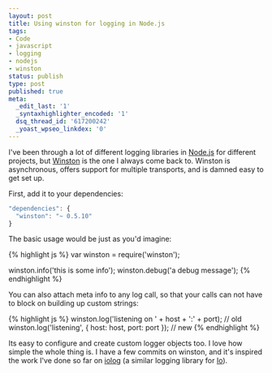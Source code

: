 ```yaml
---
layout: post
title: Using winston for logging in Node.js
tags:
- Code
- javascript
- logging
- nodejs
- winston
status: publish
type: post
published: true
meta:
  _edit_last: '1'
  _syntaxhighlighter_encoded: '1'
  dsq_thread_id: '617200242'
  _yoast_wpseo_linkdex: '0'
---
```

I've been through a lot of different logging libraries in <a href="http://nodejs.org/">Node.js</a> for different projects, but <a href="https://github.com/flatiron/winston">Winston</a> is the one I always come back to.  Winston is asynchronous, offers support for multiple transports, and is damned easy to get set up.

First, add it to your dependencies:

``` js
"dependencies": {
  "winston": "~ 0.5.10"
}
```

The basic usage would be just as you'd imagine:

{% highlight js %}
var winston = require('winston');

winston.info('this is some info');
winston.debug('a debug message');
{% endhighlight %}

You can also attach meta info to any log call, so that your calls can not have to block on building up custom strings:

{% highlight js %}
winston.log('listening on ' + host + ':' + port); // old
winston.log('listening', { host: host, port: port }); // new
{% endhighlight %}

Its easy to configure and create custom logger objects too.  I love how simple the whole thing is.  I have a few commits on winston, and it's inspired the work I've done so far on <a href="https://github.com/seejohnrun/iolog">iolog</a> (a similar logging library for <a href="http://www.iolanguage.com/">Io</a>).
